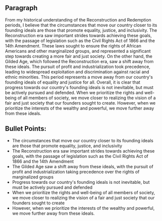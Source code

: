 ## Paragraph
From my historical understanding of the Reconstruction and Redemption periods, I believe that the circumstances that move our country closer to its founding ideals are those that promote equality, justice, and inclusivity. The Reconstruction era saw important strides towards achieving these goals, with the passage of legislation such as the Civil Rights Act of 1866 and the 14th Amendment. These laws sought to ensure the rights of African Americans and other marginalized groups, and represented a significant step towards creating a more fair and just society. On the other hand, the Gilded Age, which followed the Reconstruction era, saw a shift away from these ideals. The pursuit of profit and industrialization took precedence, leading to widespread exploitation and discrimination against racial and ethnic minorities. This period represents a move away from our country's founding ideals of equality and justice for all. Overall, it is clear that progress towards our country's founding ideals is not inevitable, but must be actively pursued and defended. When we prioritize the rights and well-being of all members of society, we move closer to realizing the vision of a fair and just society that our founders sought to create. However, when we prioritize the interests of the wealthy and powerful, we move further away from these ideals.

## Bullet Points:
-   The circumstances that move our country closer to its founding ideals are those that promote equality, justice, and inclusivity
-   The Reconstruction era saw important strides towards achieving these goals, with the passage of legislation such as the Civil Rights Act of 1866 and the 14th Amendment
-   The Gilded Age saw a shift away from these ideals, with the pursuit of profit and industrialization taking precedence over the rights of marginalized groups
-   Progress towards our country's founding ideals is not inevitable, but must be actively pursued and defended
-   When we prioritize the rights and well-being of all members of society, we move closer to realizing the vision of a fair and just society that our founders sought to create
-   However, when we prioritize the interests of the wealthy and powerful, we move further away from these ideals.
